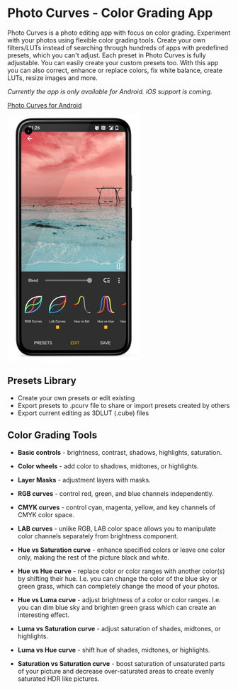 # Photo Curves - Color Grading App

Photo Curves is a photo editing app with focus on color grading. Experiment with your photos using flexible color grading tools. Create your own filters/LUTs instead of searching through hundreds of apps with predefined presets, which you can't adjust. Each preset in Photo Curves is fully adjustable. You can easily create your custom presets too. With this app you can also correct, enhance or replace colors, fix white balance, create LUTs, resize images and more.

*Currently the app is only available for Android. iOS support is coming.*

[Photo Curves for Android](https://play.google.com/store/apps/details?id=com.foreachi.photocurves)

![App screenshot](./Screenshot_1_small.jpg)

## Presets Library

- Create your own presets or edit existing
- Export presets to .pcurv file to share or import presets created by others
- Export current editing as 3DLUT (.cube) files

## Color Grading Tools

- **Basic controls** - brightness, contrast, shadows, highlights, saturation.

- **Color wheels** - add color to shadows, midtones, or highlights.

- **Layer Masks** - adjustment layers with masks.

- **RGB curves** - control red, green, and blue channels independently.

- **CMYK curves** - control cyan, magenta, yellow, and key channels of CMYK color space.

- **LAB curves** - unlike RGB, LAB color space allows you to manipulate color channels separately from brightness component.

- **Hue vs Saturation curve** - enhance specified colors or leave one color only, making the rest of the picture black and white.

- **Hue vs Hue curve** - replace color or color ranges with another color(s) by shifting their hue. I.e. you can change the color of the blue sky or green grass, which can completely change the mood of your photos.

- **Hue vs Luma curve** - adjust brightness of a color or color ranges. I.e. you can dim blue sky and brighten green grass which can create an interesting effect.

- **Luma vs Saturation curve** - adjust saturation of shades, midtones, or highlights.

- **Luma vs Hue curve** - shift hue of shades, midtones, or highlights.

- **Saturation vs Saturation curve** - boost saturation of unsaturated parts of your picture and decrease over-saturated areas to create evenly saturated HDR like pictures.
